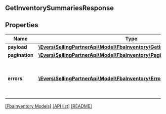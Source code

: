 ## GetInventorySummariesResponse

## Properties

Name | Type | Description | Notes
------------ | ------------- | ------------- | -------------
**payload** | [**\Evers\SellingPartnerApi\Model\FbaInventory\GetInventorySummariesResult**](GetInventorySummariesResult.md) |  | [optional]
**pagination** | [**\Evers\SellingPartnerApi\Model\FbaInventory\Pagination**](Pagination.md) |  | [optional]
**errors** | [**\Evers\SellingPartnerApi\Model\FbaInventory\Error[]**](Error.md) | A list of error responses returned when a request is unsuccessful. | [optional]

[[FbaInventory Models]](../) [[API list]](../../Api) [[README]](../../../README.md)

